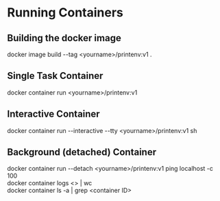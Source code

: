 # Running Containers

## Building the docker image 

docker image build --tag \<yourname\>/printenv:v1 .

## Single Task Container
docker container run \<yourname\>/printenv:v1

## Interactive Container 
docker container run --interactive --tty \<yourname\>/printenv:v1 sh

## Background (detached) Container
docker container run --detach \<yourname\>/printenv:v1 ping localhost -c 100 <br />
docker container logs <<container ID>> | wc <br />
docker container ls -a | grep \<container ID\>
